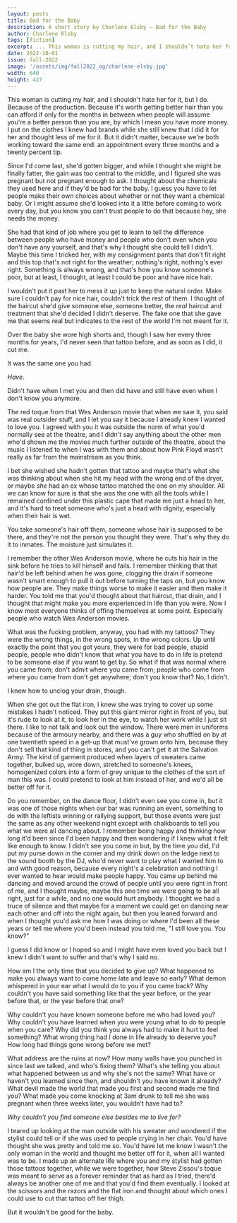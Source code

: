 ```yaml
---
layout: posts
title: Bad for the Baby
description: A short story by Charlene Elsby – Bad for the Baby
author: Charlene Elsby
tags: [fiction]
excerpt: ... This woman is cutting my hair, and I shouldn’t hate her for it, but I do ...
date: 2022-10-01
issue: fall-2022
image: '/assets/img/fall2022_og/charlene-elsby.jpg'
width: 640
height: 427
--- 
```


This woman is cutting my hair, and I shouldn't hate her for it, but I
do. Because of the production. Because it's worth getting better hair
than you can afford if only for the months in between when people will
assume you're a better person than you are, by which I mean you have
more money. I put on the clothes I knew had brands while she still knew
that I did it for her and thought less of me for it. But it didn't
matter, because we're both working toward the same end: an appointment
every three months and a twenty percent tip.

Since I'd come last, she'd gotten bigger, and while I thought she might
be finally fatter, the gain was too central to the middle, and I figured
she was pregnant but not pregnant enough to ask. I thought about the
chemicals they used here and if they'd be bad for the baby. I guess you
have to let people make their own choices about whether or not they want
a chemical baby. Or I might assume she'd looked into it a little before
coming to work every day, but you know you can't trust people to do that
because hey, she needs the money.

She had that kind of job where you get to learn to tell the difference
between people who have money and people who don't even when you don't
have any yourself, and that's why I thought she could tell I didn't.
Maybe this time I tricked her, with my consignment pants that don't fit
right and this top that's not right for the weather; nothing's right,
nothing's ever right. Something is always wrong, and that's how you know
someone's poor, but at least, I thought, at least I could be poor and
have nice hair.

I wouldn't put it past her to mess it up just to keep the natural order.
Make sure I couldn't pay for nice hair, couldn't trick the rest of them.
I thought of the haircut she'd give someone else, someone better, the
*real* haircut and treatment that she'd decided I didn't deserve. The
fake one that she gave me that seems real but indicates to the rest of
the world I'm not meant for it.

Over the baby she wore high shorts and, though I saw her every three
months for years, I'd never seen that tattoo before, and as soon as I
did, it cut me.

It was the same one you had.

*Have*.

Didn't have when I met you and then did have and still have even when I
don't know you anymore.

The red toque from that Wes Anderson movie that when we saw it, you said
was real outsider stuff, and I let you say it because I already knew I
wanted to love you. I agreed with you it was outside the norm of what
you'd normally see at the theatre, and I didn't say anything about the
other men who'd shown me the movies much further outside of the theatre,
about the music I listened to when I was with them and about how Pink
Floyd wasn't really as far from the mainstream as you think.

I bet she wished she hadn't gotten that tattoo and maybe that's what she
was thinking about when she hit my head with the wrong end of the dryer,
or maybe *she* had an ex whose tattoo matched the one on my shoulder.
All we can know for sure is that she was the one with all the tools
while I remained confined under this plastic cape that made me just a
head to her, and it's hard to treat someone who's just a head with
dignity, especially when their hair is wet.

You take someone's hair off them, someone whose hair is supposed to be
there, and they're not the person you thought they were. That's why they
do it to inmates. The moisture just simulates it.

I remember the other Wes Anderson movie, where he cuts his hair in the
sink before he tries to kill himself and fails. I remember thinking that
that hair'd be left behind when he was gone, clogging the drain if
someone wasn't smart enough to pull it out before turning the taps on,
but you know how people are. They make things worse to make it easier
and then make it harder. You told me that you'd thought about that
haircut, that drain, and I thought that might make you more experienced
in life than you were. Now I know most everyone thinks of offing
themselves at some point. Especially people who watch Wes Anderson
movies.

What was the fucking problem, anyway, you had with my tattoos? They were
the wrong things, in the wrong spots, in the wrong colors. Up until
exactly the point that you got yours, they were for bad people, stupid
people, people who didn't know that what you have to do in life is
pretend to be someone else if you want to get by. So what if that was
normal where you came from; don't admit where you came from; people who
come from where you came from don't get anywhere; don't you know that?
No, I didn't.

I knew how to unclog your drain, though.

When she got out the flat iron, I knew she was trying to cover up some
mistakes I hadn't noticed. They put this giant mirror right in front of
you, but it's rude to look at it, to look her in the eye, to watch her
work while I just sit there. I like to not talk and look out the window.
There were men in uniforms because of the armoury nearby, and there was
a guy who shuffled on by at one twentieth speed in a get-up that must've
grown onto him, because they don't sell that kind of thing in stores,
and you can't get it at the Salvation Army. The kind of garment produced
when layers of sweaters came together, bulked up, wore down, stretched
to someone's knees, homogenized colors into a form of grey unique to the
clothes of the sort of man this was. I could pretend to look at him
instead of her, and we'd all be better off for it.

Do you remember, on the dance floor, I didn't even see you come in, but
it was one of those nights when our bar was running an event, something
to do with the leftists winning or rallying support, but those events
were just the same as any other weekend night except with chalkboards to
tell you what we were all dancing about. I remember being happy and
thinking how long it'd been since I'd been happy and then wondering if I
knew what it felt like enough to know. I didn't see you come in but, by
the time you did, I'd put my purse down in the corner and my drink down
on the ledge next to the sound booth by the DJ, who'd never want to play
what I wanted him to and with good reason, because every night's a
celebration and nothing I ever wanted to hear would make people happy.
You came up behind me dancing and moved around the crowd of people until
you were right in front of me, and I thought maybe, maybe this one time
we were going to be all right, just for a while, and no one would hurt
anybody. I thought we had a truce of silence and that maybe for a moment
we could get on dancing near each other and off into the night again,
but then you leaned forward and when I thought you'd ask me how I was
doing or where I'd been all these years or tell me where you'd been
instead you told me, "I still love you. You know?"

I guess I did know or I hoped so and I might have even loved you back
but I knew I didn't want to suffer and that's why I said no.

How am I the only time that you decided to give up? What happened to
make you always want to come home late and leave so early? What demon
whispered in your ear what I would do to you if you came back? Why
couldn't you have said something like that the year before, or the year
before that, or the year before that one?

Why couldn't you have known someone before me who had loved you? Why
couldn't you have learned when you were young what to do to people when
you care? Why did you think you always had to make it hurt to feel
something? What wrong thing had I done in life already to deserve you?
How long had things gone wrong before we met?

What address are the ruins at now? How many walls have you punched in
since last we talked, and who's fixing them? What's she telling you
about what happened between us and why she's not the same? What have or
haven't you learned since then, and shouldn't you have known it already?
What devil made the world that made you first and second made me find
you? What made you come knocking at 3am drunk to tell me she was
pregnant when three weeks later, you wouldn't have had to?

*Why couldn't you find someone else besides me to live for?*

I teared up looking at the man outside with his sweater and wondered if
the stylist could tell or if she was used to people crying in her chair.
You'd have thought she was pretty and told me so. You'd have let me know
I wasn't the only woman in the world and thought me better off for it,
when all I wanted was to be. I made up an alternate life where you and
my stylist had gotten those tattoos together, while we were together,
how Steve Zissou's toque was meant to serve as a forever reminder that
as hard as I tried, there'd always be another one of me and that you'd
find them eventually. I looked at the scissors and the razors and the
flat iron and thought about which ones I could use to cut that tattoo
off her thigh.

But it wouldn't be good for the baby.

